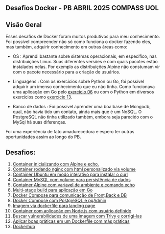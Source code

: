 ## Desafios Docker - PB ABRIL 2025 COMPASS UOL

## Visão Geral

Esses desafios de Docker foram muitos produtivos para meu conhecimento. Foi possível compreender não só como funciona o docker fazendo eles, mas também, adquirir conhecimento em outras áreas como:

- OS : Aprendi bastante sobre sistemas operacionais, em específico, nas distribuições Linux. Suas diferentes versões e com quais pacotes estão instalados nelas. Por exemplo as distribuições Alpine não constumam vir com o pacote necessário para a criação de usuários.

- Linguagens : Com os exercícios sobre Python ou Go, foi possível adquirir um imenso conhecimento que eu não tinha. Como funcionava uma aplicação em Go pelo [exercício 06](/exerc06/06.md) ou com o Python em diversos exercícios como [exercício 13](/exerc13/13.md).

- Banco de dados : Foi possível aprender uma boa base de Mongodb, qual, não havia tido um contato, ainda mais que é um NoSQL. O PostgreSQL não tinha utilizado também, embora seja parecido com o MySql há suas diferenças.

Foi uma experiência de fato amadurecedora e espero ter outras oportunidades assim ao longo do PB.

## Desafios:

1. [Container inicializando com Alpine e echo.](/exerc01/01.md)
2. [Container rodando nginx com html personalizado via volume](/exerc02/02.md)
3. [Container Ubuntu em modo interativo para instalar o curl](/exerc03/03.md)
4. [Container MySQL com volume para persistência de dados](/exerc04/04.md)
5. [Container Alpine com varíavel de ambiente e comando echo](/exerc05/05.md)
6. [Multi-stage build para aplicação em Go](/exerc06/06.md)
7. [Docker Compose para comunicação de Front,Back e DB](/exerc07/07.md)
8. [Docker Compose com PostgreSQL e pgAdmin](/exerc08/08.md)
9. [Imagem via dockerfile para landing page](/exerc09/09.md)
10. [Container com aplicação em Node.js com usuário definido](/exerc10/10.md)
11. [Buscar vulnerabilidades de uma imagem com Trivy e corrigi-las](/exerc11/11.md)
12. [Aplicar boas práticas em um Dockerfile com más práticas](/exerc12/12.md)
13. [Dockerhub](/exerc13/13.md)
